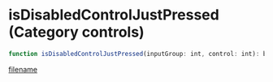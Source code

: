 # isDisabledControlJustPressed (Category controls)

```js
function isDisabledControlJustPressed(inputGroup: int, control: int): boolean
```

[filename](isDisabledControlJustPressed_m.md ':include')
